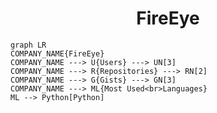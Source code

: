 <h1 align="center">FireEye</h1>

```mermaid
graph LR
COMPANY_NAME{FireEye}
COMPANY_NAME ---> U{Users} ---> UN[3]
COMPANY_NAME ---> R{Repositories} ---> RN[2]
COMPANY_NAME ---> G{Gists} ---> GN[3]
COMPANY_NAME ---> ML{Most Used<br>Languages}
ML --> Python[Python]
```
